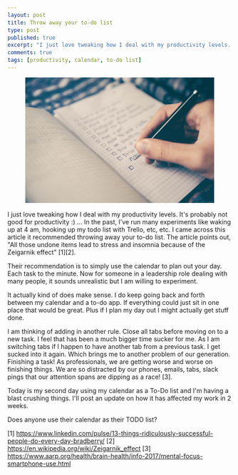 ```yaml
---
layout: post
title: Throw away your to-do list
type: post
published: true
excerpt: "I just love tweaking how I deal with my productivity levels. It's probably not good for productivity :) ...  In the past, I’ve run many experiments like waking up at 4 am, hooking up my todo list with Trello, etc, etc."
comments: true
tags: [productivity, calendar, to-do list]
---
```


<figure>
	<img src="../images/todo.jpg">
</figure>

I just love tweaking how I deal with my productivity levels. It's probably not good for productivity :) ...  In the past, I’ve run many experiments like waking up at 4 am, hooking up my todo list with Trello, etc, etc. I came across this article it recommended throwing away your to-do list. The article points out, "All those undone items lead to stress and insomnia because of the Zeigarnik effect" [1][2].

Their recommendation is to simply use the calendar to plan out your day. Each task to the minute. Now for someone in a leadership role dealing with many people, it sounds unrealistic but I am willing to experiment.

It actually kind of does make sense. I do keep going back and forth between my calendar and a to-do app. If everything could just sit in one place that would be great. Plus if I plan my day out I might actually get stuff done. 

I am thinking of adding in another rule. Close all tabs before moving on to a new task. I feel that has been a much bigger time sucker for me. As I am switching tabs if I happen to have another tab from a previous task. I get sucked into it again. Which brings me to another problem of our generation. Finishing a task! As professionals, we are getting worse and worse on finishing things. We are so distracted by our phones, emails, tabs, slack pings that our attention spans are dipping as a race! [3].

Today is my second day using my calendar as a To-Do list and I'm having a blast crushing things. I'll post an update on how it has affected my work in 2 weeks.

Does anyone use their calendar as their TODO list?

[1] https://www.linkedin.com/pulse/13-things-ridiculously-successful-people-do-every-day-bradberry/
[2] https://en.wikipedia.org/wiki/Zeigarnik_effect
[3] https://www.aarp.org/health/brain-health/info-2017/mental-focus-smartphone-use.html







